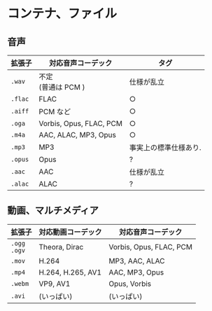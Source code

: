 # コンテナ、ファイル

## 音声

拡張子 | 対応音声コーデック | タグ
--- | --- | ---
`.wav` | 不定 <br/> (普通は PCM ) | 仕様が乱立
`.flac` | FLAC | ○
`.aiff` | PCM など | ○
`.oga` | Vorbis, Opus, FLAC, PCM | ○
`.m4a` | AAC, ALAC, MP3, Opus | ○
`.mp3` | MP3 | 事実上の標準仕様あり.
`.opus` | Opus | ?
`.aac` | AAC | 仕様が乱立
`.alac` | ALAC | ?

## 動画、マルチメディア

拡張子 | 対応動画コーデック |  対応音声コーデック 
--- | --- | ---
`.ogg`<br/>`.ogv` | Theora, Dirac | Vorbis, Opus, FLAC, PCM
`.mov` | H.264 | MP3, AAC, ALAC
`.mp4` | H.264, H.265, AV1 | AAC, MP3, Opus
`.webm` | VP9, AV1 | Opus, Vorbis
`.avi` | (いっぱい) | (いっぱい)